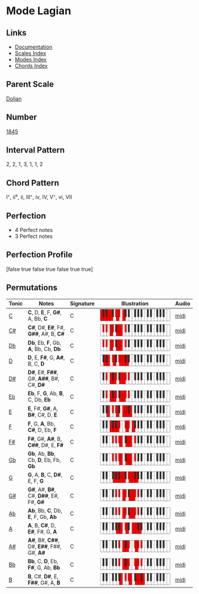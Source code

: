 # Mode Lagian

## Links

- [Documentation](index.md)
- [Scales Index](Scales.md)
- [Modes Index](Modes.md)
- [Chords Index](Chords.md)

## Parent Scale

[Dolian](ScaleDolian.md)

## Number

[1845](https://ianring.com/musictheory/scales/1845)

## Interval Pattern

2, 2, 1, 3, 1, 1, 2

## Chord Pattern

I⁺, ii⁰, ii, III⁺, iv, IV, V⁺, vi, VII

## Perfection

- 4 Perfect notes
- 3 Perfect notes

## Perfection Profile

[false true false true false true true]

## Permutations

| Tonic | Notes | Signature | Illustration | Audio |
|-------|-------|-----------|--------------|-------|
| [C](ModeCNaturalLagian.md) | **C**, D, **E**, F, **G#**, A, Bb, **C** | C | ![CNaturalLagian](ModeCNaturalLagian.png) | [midi](https://github.com/edipermadi/music/blob/main/docs/ModeCNaturalLagian.mid?raw=true) |
| [C#](ModeCSharpLagian.md) | **C#**, D#, **E#**, F#, **G##**, A#, B, **C#** | C | ![CSharpLagian](ModeCSharpLagian.png) | [midi](https://github.com/edipermadi/music/blob/main/docs/ModeCSharpLagian.mid?raw=true) |
| [Db](ModeDFlatLagian.md) | **Db**, Eb, **F**, Gb, **A**, Bb, Cb, **Db** | C | ![DFlatLagian](ModeDFlatLagian.png) | [midi](https://github.com/edipermadi/music/blob/main/docs/ModeDFlatLagian.mid?raw=true) |
| [D](ModeDNaturalLagian.md) | **D**, E, **F#**, G, **A#**, B, C, **D** | C | ![DNaturalLagian](ModeDNaturalLagian.png) | [midi](https://github.com/edipermadi/music/blob/main/docs/ModeDNaturalLagian.mid?raw=true) |
| [D#](ModeDSharpLagian.md) | **D#**, E#, **F##**, G#, **A##**, B#, C#, **D#** | C | ![DSharpLagian](ModeDSharpLagian.png) | [midi](https://github.com/edipermadi/music/blob/main/docs/ModeDSharpLagian.mid?raw=true) |
| [Eb](ModeEFlatLagian.md) | **Eb**, F, **G**, Ab, **B**, C, Db, **Eb** | C | ![EFlatLagian](ModeEFlatLagian.png) | [midi](https://github.com/edipermadi/music/blob/main/docs/ModeEFlatLagian.mid?raw=true) |
| [E](ModeENaturalLagian.md) | **E**, F#, **G#**, A, **B#**, C#, D, **E** | C | ![ENaturalLagian](ModeENaturalLagian.png) | [midi](https://github.com/edipermadi/music/blob/main/docs/ModeENaturalLagian.mid?raw=true) |
| [F](ModeFNaturalLagian.md) | **F**, G, **A**, Bb, **C#**, D, Eb, **F** | C | ![FNaturalLagian](ModeFNaturalLagian.png) | [midi](https://github.com/edipermadi/music/blob/main/docs/ModeFNaturalLagian.mid?raw=true) |
| [F#](ModeFSharpLagian.md) | **F#**, G#, **A#**, B, **C##**, D#, E, **F#** | C | ![FSharpLagian](ModeFSharpLagian.png) | [midi](https://github.com/edipermadi/music/blob/main/docs/ModeFSharpLagian.mid?raw=true) |
| [Gb](ModeGFlatLagian.md) | **Gb**, Ab, **Bb**, Cb, **D**, Eb, Fb, **Gb** | C | ![GFlatLagian](ModeGFlatLagian.png) | [midi](https://github.com/edipermadi/music/blob/main/docs/ModeGFlatLagian.mid?raw=true) |
| [G](ModeGNaturalLagian.md) | **G**, A, **B**, C, **D#**, E, F, **G** | C | ![GNaturalLagian](ModeGNaturalLagian.png) | [midi](https://github.com/edipermadi/music/blob/main/docs/ModeGNaturalLagian.mid?raw=true) |
| [G#](ModeGSharpLagian.md) | **G#**, A#, **B#**, C#, **D##**, E#, F#, **G#** | C | ![GSharpLagian](ModeGSharpLagian.png) | [midi](https://github.com/edipermadi/music/blob/main/docs/ModeGSharpLagian.mid?raw=true) |
| [Ab](ModeAFlatLagian.md) | **Ab**, Bb, **C**, Db, **E**, F, Gb, **Ab** | C | ![AFlatLagian](ModeAFlatLagian.png) | [midi](https://github.com/edipermadi/music/blob/main/docs/ModeAFlatLagian.mid?raw=true) |
| [A](ModeANaturalLagian.md) | **A**, B, **C#**, D, **E#**, F#, G, **A** | C | ![ANaturalLagian](ModeANaturalLagian.png) | [midi](https://github.com/edipermadi/music/blob/main/docs/ModeANaturalLagian.mid?raw=true) |
| [A#](ModeASharpLagian.md) | **A#**, B#, **C##**, D#, **E##**, F##, G#, **A#** | C | ![ASharpLagian](ModeASharpLagian.png) | [midi](https://github.com/edipermadi/music/blob/main/docs/ModeASharpLagian.mid?raw=true) |
| [Bb](ModeBFlatLagian.md) | **Bb**, C, **D**, Eb, **F#**, G, Ab, **Bb** | C | ![BFlatLagian](ModeBFlatLagian.png) | [midi](https://github.com/edipermadi/music/blob/main/docs/ModeBFlatLagian.mid?raw=true) |
| [B](ModeBNaturalLagian.md) | **B**, C#, **D#**, E, **F##**, G#, A, **B** | C | ![BNaturalLagian](ModeBNaturalLagian.png) | [midi](https://github.com/edipermadi/music/blob/main/docs/ModeBNaturalLagian.mid?raw=true) |
